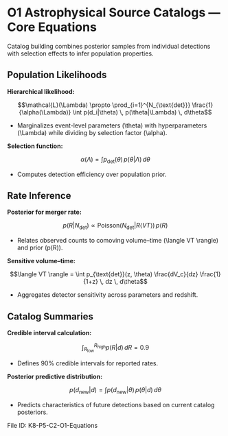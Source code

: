 # O1 Astrophysical Source Catalogs — Core Equations

Catalog building combines posterior samples from individual detections with selection effects to infer population properties.

## Population Likelihoods
**Hierarchical likelihood:**

$$\mathcal{L}(\Lambda) \propto \prod_{i=1}^{N_{\text{det}}} \frac{1}{\alpha(\Lambda)} \int p(d_i|\theta) \, p(\theta|\Lambda) \, d\theta$$

- Marginalizes event-level parameters \(\theta\) with hyperparameters \(\Lambda\) while dividing by selection factor \(\alpha\).

**Selection function:**

$$\alpha(\Lambda) = \int p_{\text{det}}(\theta) \, p(\theta|\Lambda) \, d\theta$$

- Computes detection efficiency over population prior.

## Rate Inference
**Posterior for merger rate:**

$$p(R|N_{\text{det}}) \propto \text{Poisson}(N_{\text{det}} | R \langle VT \rangle) \, p(R)$$

- Relates observed counts to comoving volume–time \(\langle VT \rangle\) and prior \(p(R)\).

**Sensitive volume–time:**

$$\langle VT \rangle = \int p_{\text{det}}(z, \theta) \frac{dV_c}{dz} \frac{1}{1+z} \, dz \, d\theta$$

- Aggregates detector sensitivity across parameters and redshift.

## Catalog Summaries
**Credible interval calculation:**

$$\int_{R_{\text{low}}}^{R_{\text{high}}} p(R|d) \, dR = 0.9$$

- Defines 90% credible intervals for reported rates.

**Posterior predictive distribution:**

$$p(d_{\text{new}}|d) = \int p(d_{\text{new}}|\theta) \, p(\theta|d) \, d\theta$$

- Predicts characteristics of future detections based on current catalog posteriors.

File ID: K8-P5-C2-O1-Equations
